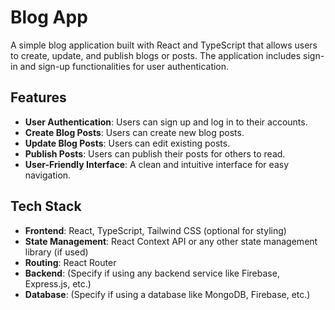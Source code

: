 # Blog App

A simple blog application built with React and TypeScript that allows users to create, update, and publish blogs or posts. The application includes sign-in and sign-up functionalities for user authentication.

## Features

- **User Authentication**: Users can sign up and log in to their accounts.
- **Create Blog Posts**: Users can create new blog posts.
- **Update Blog Posts**: Users can edit existing posts.
- **Publish Posts**: Users can publish their posts for others to read.
- **User-Friendly Interface**: A clean and intuitive interface for easy navigation.

## Tech Stack

- **Frontend**: React, TypeScript, Tailwind CSS (optional for styling)
- **State Management**: React Context API or any other state management library (if used)
- **Routing**: React Router
- **Backend**: (Specify if using any backend service like Firebase, Express.js, etc.)
- **Database**: (Specify if using a database like MongoDB, Firebase, etc.)


